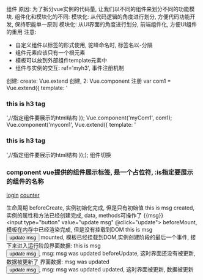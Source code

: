 组件
原因: 为了拆分vue实例的代码量, 让我们以不同的组件来划分不同的功能模块.
组件化和模块化的不同:
    模块化: 从代码逻辑的角度进行划分, 方便代码功能开发, 保持职能单一原则
    模块化: 从UI界面的角度进行划分, 前端组件化, 方便UI组件的重用
注意: 
+ 自定义组件以标签的形式使用, 驼峰命名时, 标签名以-分隔
+ 组件元素应该只有一个根元素
+ 模板可以放到外部组件template元素中
+ 组件与实例的交互: ref='myh3', 事件注册机制


创建:
create: Vue.extend 创建, 2: Vue.component 注册 
    var com1 = Vue.extend({
        template: '<h3>this is h3 tag </h3>',//指定组件要展示的html结构
    });
    Vue.component('myCom1', com1);
    Vue.component('mycom1', Vue.extend({
        template: '<h3>this is h3 tag </h3>',//指定组件要展示的html结构
    });); 
组件切换
<h3>component vue提供的组件展示标签, 是一个占位符, :is指定要展示的组件的名称</h3>
<a href="" @click.prevent='comName="login"'>login</a>
<a href="" @click.prevent='comName="counter"'>counter</a>
<component :is="comName"></component>

生命周期
beforeCreate, 实例初始化完成, 但是只有初始值
this is msg
created, 实例的属性和方法已经创建完成, data, methods可操作了
  {{msg}} <br>   <input type="button" value="update msg" @click="update">
beforeMount, 模板在内存中已经渲染完成, 但是没有挂载到DOM
  this is msg <br> <input type="button" value="update msg">
mounted, 模板已经挂载到DOM,实例创建阶段的最后一个事件, 接下来进入运行阶段界面数据:
  this is msg <br> <input type="button" value="update msg">, msg: msg was updated
beforeUpdate, 这时界面还没有被更新, 数据被更新了
  界面数据: msg was updated <br> <input type="button" value="update msg">, msg: msg was updated
updated, 这时界面被更新, 数据被更新
